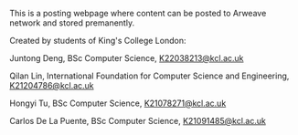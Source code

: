 This is a posting webpage where content can be posted to Arweave network and stored premanently.

Created by students of King's College London:

Juntong Deng, BSc Computer Science, K22038213@kcl.ac.uk

Qilan Lin, International Foundation for Computer Science and Engineering, K21204786@kcl.ac.uk

Hongyi Tu, BSc Computer Science, K21078271@kcl.ac.uk

Carlos De La Puente, BSc Computer Science, K21091485@kcl.ac.uk
